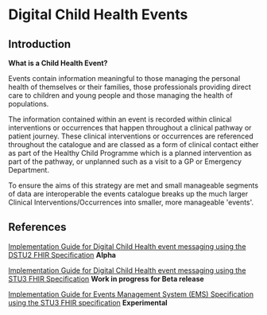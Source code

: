 # Digital Child Health Events #

## Introduction ##

**What is a Child Health Event?**

Events contain information meaningful to those managing the personal health of themselves or their families, those professionals providing direct care to children and young people and those managing the health of populations.

The information contained within an event is recorded within clinical interventions or occurrences that happen throughout a clinical pathway or patient journey. These clinical interventions or occurrences are referenced throughout the catalogue and are classed as a form of clinical contact either as part of the Healthy Child Programme which is a planned intervention as part of the pathway, or unplanned such as a visit to a GP or Emergency Department. 

To ensure the aims of this strategy are met and small manageable segments of data are interoperable the events catalogue breaks up the much larger Clinical Interventions/Occurrences into smaller, more manageable 'events'.
 
## References ##

[Implementation Guide for Digital Child Health event messaging using the DSTU2 FHIR Specification](https://data.developer.nhs.uk/specifications/dch-alpha/Chapter.1.About/index.html) **Alpha**

[Implementation Guide for Digital Child Health event messaging using the STU3 FHIR Specification](https://nhsconnect.github.io/Digital-Child-Health-STU3/) **Work in progress for Beta release**

[Implementation Guide for Events Management System (EMS) Specification using the STU3 FHIR specification](https://nhsconnect.github.io/Events-Management/) **Experimental**